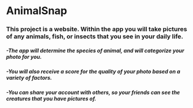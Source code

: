 # AnimalSnap

### This project is a website. Within the app you will take pictures of any animals, fish, or insects that you see in your daily life. 

##### -The app will determine the species of animal, and will categorize your photo for you.

##### -You will also receive a score for the quality of your photo based on a variety of factors. 

##### -You can share your account with others, so your friends can see the creatures that you have pictures of.
